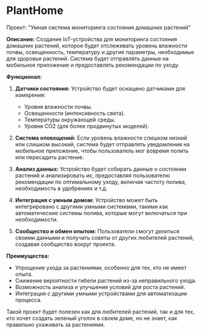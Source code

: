 # PlantHome

Проект: "Умная система мониторинга состояния домашних растений"

**Описание:**
Создание IoT-устройства для мониторинга состояния домашних растений, которое будет отслеживать уровень влажности почвы, освещенность, температуру и другие параметры, необходимые для здоровья растений. Система будет отправлять данные на мобильное приложение и предоставлять рекомендации по уходу.

**Функционал:**

1. **Датчики состояния:** Устройство будет оснащено датчиками для измерения:
   - Уровня влажности почвы.
   - Освещенности (интенсивность света).
   - Температуры окружающей среды.
   - Уровня CO2 (для более продвинутых моделей).

2. **Система оповещений:** Если уровень влажности слишком низкий или слишком высокий, система будет отправлять уведомления на мобильное приложение, чтобы пользователь мог вовремя полить или пересадить растение.

3. **Анализ данных:** Устройство будет собирать данные о состоянии растений и анализировать их, предоставляя пользователю рекомендации по оптимальному уходу, включая частоту полива, необходимость в удобрениях и т.д.

4. **Интеграция с умным домом:** Устройство может быть интегрировано с другими умными системами, такими как автоматические системы полива, которые могут включаться при необходимости.

5. **Сообщество и обмен опытом:** Пользователи смогут делиться своими данными и получать советы от других любителей растений, создавая сообщество вокруг проекта.

**Преимущества:**
- Упрощение ухода за растениями, особенно для тех, кто не имеет опыта.
- Снижение вероятности гибели растений из-за неправильного ухода.
- Возможность анализа и улучшения условий для роста растений.
- Интеграция с другими умными устройствами для автоматизации процесса.

Такой проект будет полезен как для любителей растений, так и для тех, кто хочет создать зеленый уголок в своем доме, но не знает, как правильно ухаживать за растениями.

